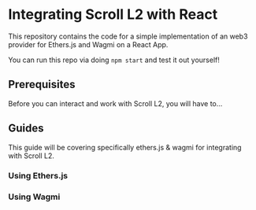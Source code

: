 # Integrating Scroll L2 with React

This repository contains the code for a simple implementation of an web3 provider for Ethers.js and Wagmi on a React App. 

You can run this repo via doing `npm start` and test it out yourself!

## Prerequisites

Before you can interact and work with Scroll L2, you will have to...

## Guides

This guide will be covering specifically ethers.js & wagmi for integrating with Scroll L2.

### Using Ethers.js


### Using Wagmi

